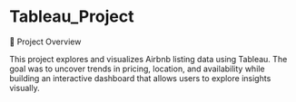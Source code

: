 # Tableau_Project
📄 Project Overview

This project explores and visualizes Airbnb listing data using Tableau.
The goal was to uncover trends in pricing, location, and availability while building an interactive dashboard that allows users to explore insights visually.
